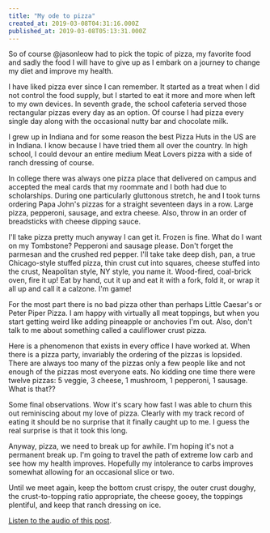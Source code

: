 ```yaml
---
title: "My ode to pizza"
created_at: 2019-03-08T04:31:16.000Z
published_at: 2019-03-08T05:13:31.000Z
---
```

So of course @jasonleow had to pick the topic of pizza, my favorite food and sadly the food I will have to give up as I embark on a journey to change my diet and improve my health. 

I have liked pizza ever since I can remember. It started as a treat when I did not control the food supply, but I started to eat it more and more when left to my own devices. In seventh grade, the school cafeteria served those rectangular pizzas every day as an option. Of course I had pizza every single day along with the occasional nutty bar and chocolate milk.

I grew up in Indiana and for some reason the best Pizza Huts in the US are in Indiana. I know because I have tried them all over the country. In high school, I could devour an entire medium Meat Lovers pizza with a side of ranch dressing of course. 

In college there was always one pizza place that delivered on campus and accepted the meal cards that my roommate and I both had due to scholarships. During one particularly gluttonous stretch, he and I took turns ordering Papa John's pizzas for a straight seventeen days in a row. Large pizza, pepperoni, sausage, and extra cheese. Also, throw in an order of breadsticks with cheese dipping sauce.

I'll take pizza pretty much anyway I can get it. Frozen is fine. What do I want on my Tombstone? Pepperoni and sausage please. Don't forget the parmesan and the crushed red pepper. I'll take take deep dish, pan, a true Chicago-style stuffed pizza, thin crust cut into squares, cheese stuffed into the crust, Neapolitan style, NY style, you name it. Wood-fired, coal-brick oven, fire it up! Eat by hand, cut it up and eat it with a fork, fold it, or wrap it all up and call it a calzone. I'm game!

For the most part there is no bad pizza other than perhaps Little Caesar's or Peter Piper Pizza. I am happy with virtually all meat toppings, but when you start getting weird like adding pineapple or anchovies I'm out. Also, don't talk to me about something called a cauliflower crust pizza. 

Here is a phenomenon that exists in every office I have worked at. When there is a pizza party, invariably the ordering of the pizzas is lopsided. There are always too many of the pizzas only a few people like and not enough of the pizzas most everyone eats. No kidding one time there were twelve pizzas: 5 veggie, 3 cheese, 1 mushroom, 1 pepperoni, 1 sausage. What is that??

Some final observations. Wow it's scary how fast I was able to churn this out reminiscing about my love of pizza. Clearly with my track record of eating it should be no surprise that it finally caught up to me. I guess the real surprise is that it took this long.

Anyway, pizza, we need to break up for awhile. I'm hoping it's not a permanent break up. I'm going to travel the path of extreme low carb and see how my health improves. Hopefully my intolerance to carbs improves somewhat allowing for an occasional slice or two. 

Until we meet again, keep the bottom crust crispy, the outer crust doughy, the crust-to-topping ratio appropriate, the cheese gooey, the toppings plentiful, and keep that ranch dressing on ice.

[Listen to the audio of this post](https://share.transistor.fm/s/d1c8fe9e).
